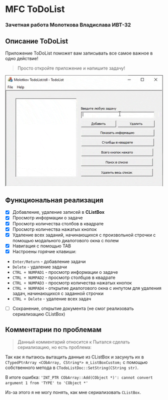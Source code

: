 # MFC ToDoList 
### Зачетная работа Молоткова Владислава ИВТ-32

## Описание ToDoList
Приложение ToDoList поможет вам записывать все самое важное в одно действие!
> Просто откройте приложение и напишите задачу!

![](docs/Gif.gif)

## Функциональная реализация
- [x] Добавление, удаление записей в **CListBox**
- [x] Просмотр информации о задаче
- [x] Просмотр количества столбов в квадрате
- [x] Просмотр количества нажатых кнопок
- [x] Удаление всех заданий, начинающихся с произвольной строчки c помощью модального диалогового окна с полем
- [x] Навигация с помощью TAB
- [x] Настроены горячие клавиши:
- `Enter/Return` - добавление задачи
- `Delete` - удаление задачи
- `CTRL + NUMPAD1` - просмотр информации о задаче
- `CTRL + NUMPAD2` - просмотр столбцов в квадрате
- `CTRL + NUMPAD3` - просмотр количества нажатых кнопок
- `CTRL + NUMPAD4` - открытие диалогового окна с инпутом для удаления задач, начинающихся с заданной строчки
- `CTRL + Delete` - удаление всех задач
- [ ] Сохранение, открытие документа (не смог реализовать сериализацию CListBox)

## Комментарии по проблемам
> Данный комментарий относится к 
Пытался сделать сериализацию, но есть проблема:

Так как я пытаюсь вытащить данные из CListBox и засунуть их в `CTypedPtrArray <CObArray, СString*> m_ListBoxCustom;` с помощью собственного метода в `CTodoListDoc::SetString(CString str)`. 

В итоге ошибка: `'INT_PTR CObArray::Add(CObject *)': cannot convert argument 1 from 'TYPE' to 'CObject *'`

Из-за этого я не могу понять, как мне сериализовать `CListBox`.